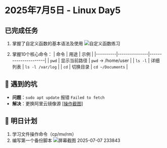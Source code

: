 #  2025年7月5日 - Linux Day5 
##  已完成任务
1. 掌握了自定义函数的基本语法及使用
![自定义函数练习](https://github.com/user-attachments/assets/bed9053e-d07b-4eb4-a998-7b3123e4a815)

3. 掌握10个核心命令：
   | 命令      | 用途           | 示例                 |
   |----------|---------------|----------------------|
   | `pwd`    | 显示当前路径    | `pwd` → /home/user  |
   | `ls -l`  | 详细列表        | `ls -l /var/log`    |
   | `cd`     | 切换目录        | `cd ~/Documents`    |

## 🐞 遇到的坑
- **问题**：`sudo apt update` 报错 `Failed to fetch`
- **解决**：更换阿里云镜像源 [[操作截图]](screenshot/apt-error-fix.png)

## 📌 明日计划
1. 学习文件操作命令（cp/mv/rm）
2. 编写第一个备份脚本
![屏幕截图 2025-07-07 233843](https://github.com/user-attachments/assets/4531431f-78ef-4e22-b5b2-736082f30026)
